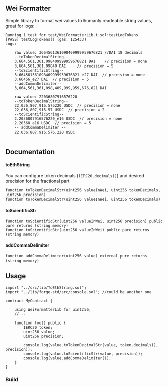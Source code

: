 ## Wei Formatter

Simple library to format wei values to humanly readeable string values, great for logs:

```text
Running 1 test for test/WeiFormatterLib.t.sol:testLogTokens
[PASS] testLogTokens() (gas: 125433)
Logs:

	raw value: 3664561361098409999959676821	//DAI 18 decimals
	--toTokenDecimalString--
	3,664,561,361.098409999959676821 DAI 	// precision = none
	3,664,561,361.09840 DAI  	// precision = 5
	--toScientificString--
	3.664561361098409999959676821_e27 DAI  // precision = none
	3.66456_e27 DAI  // precision = 5
	--addCommaDelimiter--
	3,664,561,361,098,409,999,959,676,821 DAI

	raw value: 22036807916576220
	--toTokenDecimalString--
	22,036,807,916.576220 USDC  // precision = none
	22,036,807,916.57 USDC  // precision = 2
	--toScientificString--
	2.2036807916576220_e16 USDC  // precision = none
	2.20368_e16 USDC  // precision = 5
	-- addCommaDelimiter --
	22,036,807,916,576,220 USDC


```

## Documentation

#### toEthString
You can configure token decimals (`IERC20.decimals()`) and desired precision for the fractional part
```solidity
function toTokenDecimalStr(uint256 valueInWei, uint256 tokenDecimals, uint256 precision)
function toTokenDecimalStr(uint256 valueInWei, uint256 tokenDecimals)
```

#### toScientificStr

```solidity
function toScientificStr(uint256 valueInWei, uint256 precision) public pure returns (string memory)
function toScientificStr(uint256 valueInWei) public pure returns (string memory)
```

#### addCommaDelimiter

```solidity
function addCommaDelimiter(uint256 value) external pure returns (string memory)
```

## Usage

```solidity
import "../src/lib/ToEthString.sol";
import "../lib/forge-std/src/console.sol"; //could be another one

contract MyContract {	

    using WeiFormatterLib for uint256;
	//...

	function foo() public {
		IERC20 token;
		uint256 value;
		uint256 precision;

		console.log(value.toTokenDecimalStr(value, token.decimals(), precision));
		console.log(value.toScientificStr(value, precision));
		console.log(value.addCommaDelimiter());
	}
}

```

### Build
